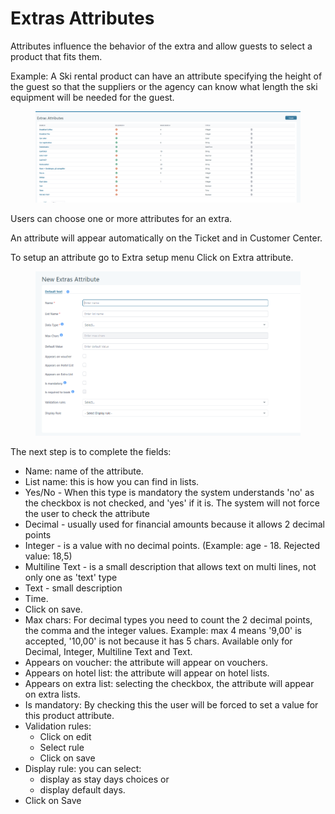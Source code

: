 # Extras Attributes

Attributes influence the behavior of the extra and allow guests to select a product that fits them.

Example: A Ski rental product can have an attribute specifying the height of the guest so that the suppliers or the agency can know what length the ski equipment will be needed for the guest.

<figure><img src=".gitbook/assets/image (21) (1) (1) (1).png" alt=""><figcaption></figcaption></figure>

Users can choose one or more attributes for an extra.&#x20;

An attribute will appear automatically on the Ticket and in Customer Center.&#x20;

To setup an attribute go to Extra setup menu Click on Extra attribute.

<figure><img src=".gitbook/assets/image (23) (1) (1).png" alt=""><figcaption></figcaption></figure>

The next step is to complete the fields:&#x20;

* Name: name of the attribute.&#x20;
* List name: this is how you can find in lists.&#x20;
* Yes/No - When this type is mandatory the system understands 'no' as the checkbox is not checked, and 'yes' if it is. The system will not force the user to check the attribute&#x20;
* Decimal - usually used for financial amounts because it allows 2 decimal points&#x20;
* Integer - is a value with no decimal points. (Example: age - 18. Rejected value: 18,5)&#x20;
* Multiline Text - is a small description that allows text on multi lines, not only one as 'text' type&#x20;
* Text - small description&#x20;
* Time.&#x20;
* Click on save.
* Max chars: For decimal types you need to count the 2 decimal points, the comma and the integer values. Example: max 4 means '9,00' is accepted, '10,00' is not because it has 5 chars. Available only for Decimal, Integer, Multiline Text and Text.&#x20;
* Appears on voucher: the attribute will appear on vouchers.&#x20;
* Appears on hotel list: the attribute will appear on hotel lists.&#x20;
* Appears on extra list: selecting the checkbox, the attribute will appear on extra lists.&#x20;
* Is mandatory: By checking this the user will be forced to set a value for this product attribute.&#x20;
* Validation rules:&#x20;
  * Click on edit&#x20;
  * Select rule&#x20;
  * Click on save&#x20;
* Display rule: you can select:&#x20;
  * display as stay days choices or&#x20;
  * display default days.&#x20;
* Click on Save
